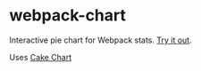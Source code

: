 # webpack-chart

Interactive pie chart for Webpack stats. [Try it out](alexkuz.github.io/webpack-chart/).

Uses [Cake Chart](https://github.com/alexkuz/cake-chart)
